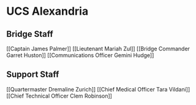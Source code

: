 # UCS Alexandria
## Bridge Staff
[[Captain James Palmer]]
[[Lieutenant Mariah Zul]]
[[Bridge Commander Garret Huston]]
[[Communications Officer Gemini Hudge]]

## Support Staff

[[Quartermaster Dremaline Zurich]]
[[Chief Medical Officer Tara Vildani]]
[[Chief Technical Officer Clem Robinson]]
